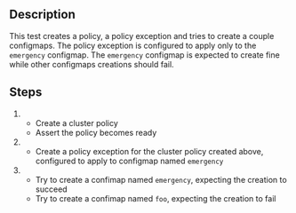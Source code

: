 ## Description

This test creates a policy, a policy exception and tries to create a couple configmaps.
The policy exception is configured to apply only to the `emergency` configmap.
The `emergency` configmap is expected to create fine while other configmaps creations should fail.

## Steps

1.  - Create a cluster policy
    - Assert the policy becomes ready
1.  - Create a policy exception for the cluster policy created above, configured to apply to configmap named `emergency`
1.  - Try to create a confimap named `emergency`, expecting the creation to succeed
    - Try to create a confimap named `foo`, expecting the creation to fail
